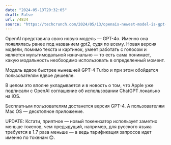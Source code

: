 ```yaml
---
date: "2024-05-13T20:32:05"
draft: False
url: /4834
source: "https://techcrunch.com/2024/05/13/openais-newest-model-is-gpt-4o/"
---
```


OpenAI представила свою новую модель — GPT-4o. Именно она появлялась ранее под названием gpt2, судя по всему. Новая версия модели, помимо текста и картинок, умеет работать с голосом и является мультимодальной изначально — то есть сама понимает, какую модальность необходимо использовать в определенный момент.

Модель вдвое быстрее нынешней GPT-4 Turbo и при этом обойдется пользователям вдвое дешевле. 

В целом это вполне укладывается и в новость о том, что Apple уже подписали с OpenAI соглашение об использовании ChatGPT локально на iOS. 

Бесплатным пользователям достанется версия GPT-4. А пользователям Mac OS — десктопное приложение.

UPDATE: Кстати, приятное — новый токенизатор использует заметно меньше токенов, чем предыдущий, например, для русского языка требуется в 1.7 раза меньше — а ведь тарификация запросов идет именно по токенам 😊.
